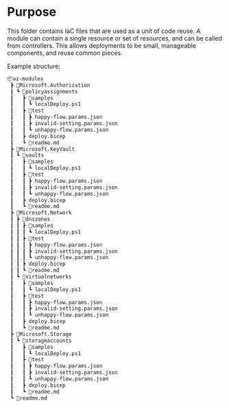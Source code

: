 # Purpose

This folder contains IaC files that are used as a unit of code reuse. A module
can contain a single resource or set of resources, and can be called
from controllers. This allows deployments to be small, manageable components,
and reuse common pieces.

Example structure:

```html
📦az-modules
 ┣ 📂Microsoft.Authorization
 ┃ ┗ 📂policyassignments
 ┃   ┣ 📂samples
 ┃   ┃ ┗ localDeploy.ps1
 ┃   ┣ 📂test
 ┃   ┃ ┣ happy-flow.params.json
 ┃   ┃ ┣ invalid-setting.params.json
 ┃   ┃ ┗ unhappy-flow.params.json
 ┃   ┣ deploy.bicep
 ┃   ┗ 📜readme.md
 ┣ 📂Microsoft.KeyVault
 ┃ ┗ 📂vaults
 ┃   ┣ 📂samples
 ┃   ┃ ┗ localDeploy.ps1
 ┃   ┣ 📂test
 ┃   ┃ ┣ happy-flow.params.json
 ┃   ┃ ┣ invalid-setting.params.json
 ┃   ┃ ┗ unhappy-flow.params.json
 ┃   ┣ deploy.bicep
 ┃   ┗ 📜readme.md
 ┣ 📂Microsoft.Network
 ┃ ┣ 📂dnszones
 ┃ ┃ ┣ 📂samples
 ┃ ┃ ┃ ┗ localDeploy.ps1
 ┃ ┃ ┣ 📂test
 ┃ ┃ ┃ ┣ happy-flow.params.json
 ┃ ┃ ┃ ┣ invalid-setting.params.json
 ┃ ┃ ┃ ┗ unhappy-flow.params.json
 ┃ ┃ ┣ deploy.bicep
 ┃ ┃ ┗ 📜readme.md
 ┃ ┗ 📂virtualnetworks
 ┃   ┣ 📂samples
 ┃   ┃ ┗ localDeploy.ps1
 ┃   ┣ 📂test
 ┃   ┃ ┣ happy-flow.params.json
 ┃   ┃ ┣ invalid-setting.params.json
 ┃   ┃ ┗ unhappy-flow.params.json
 ┃   ┣ deploy.bicep
 ┃   ┗ 📜readme.md
 ┣ 📂Microsoft.Storage
 ┃ ┗ 📂storageaccounts
 ┃   ┣ 📂samples
 ┃   ┃ ┗ localDeploy.ps1
 ┃   ┣ 📂test
 ┃   ┃ ┣ happy-flow.params.json
 ┃   ┃ ┣ invalid-setting.params.json
 ┃   ┃ ┗ unhappy-flow.params.json
 ┃   ┣ deploy.bicep
 ┃   ┗ 📜readme.md
 ┗ 📜readme.md
```
